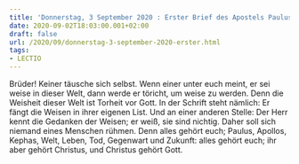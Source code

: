 ```yaml
---
title: 'Donnerstag, 3 September 2020 : Erster Brief des Apostels Paulus an die Korinther 3,18-23.'
date: 2020-09-02T18:03:00.001+02:00
draft: false
url: /2020/09/donnerstag-3-september-2020-erster.html
tags: 
- LECTIO
---
```


Brüder! Keiner täusche sich selbst. Wenn einer unter euch meint, er sei weise in dieser Welt, dann werde er töricht, um weise zu werden. Denn die Weisheit dieser Welt ist Torheit vor Gott. In der Schrift steht nämlich: Er fängt die Weisen in ihrer eigenen List. Und an einer anderen Stelle: Der Herr kennt die Gedanken der Weisen; er weiß, sie sind nichtig. Daher soll sich niemand eines Menschen rühmen. Denn alles gehört euch; Paulus, Apollos, Kephas, Welt, Leben, Tod, Gegenwart und Zukunft: alles gehört euch; ihr aber gehört Christus, und Christus gehört Gott.